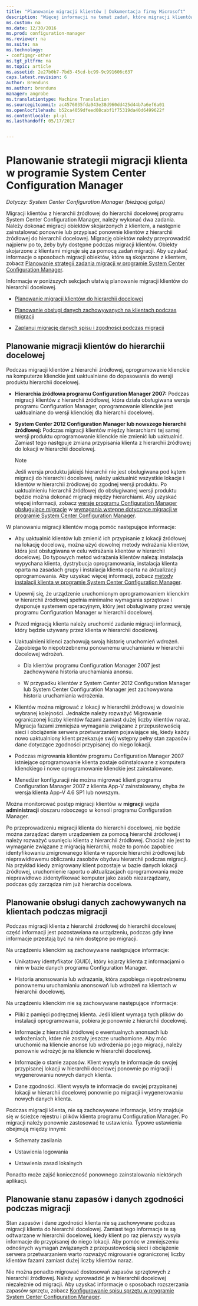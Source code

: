 ```yaml
---
title: "Planowanie migracji klientów | Dokumentacja firmy Microsoft"
description: "Więcej informacji na temat zadań, które migracji klientów z hierarchii źródłowej do hierarchii docelowej programu System Center Configuration Manager."
ms.custom: na
ms.date: 12/30/2016
ms.prod: configuration-manager
ms.reviewer: na
ms.suite: na
ms.technology:
- configmgr-other
ms.tgt_pltfrm: na
ms.topic: article
ms.assetid: 2e27b0b7-7bd3-45cd-bc99-9c991606c637
caps.latest.revision: 6
author: Brenduns
ms.author: brenduns
manager: angrobe
ms.translationtype: Machine Translation
ms.sourcegitcommit: ac4576035fda943e38d960dd425d44b7a6ef6a01
ms.openlocfilehash: b52ca4059dfeed08cabf1f75319da40d6499622f
ms.contentlocale: pl-pl
ms.lasthandoff: 05/17/2017


---
```

# <a name="plan-a-client-migration-strategy-in-system-center-configuration-manager"></a>Planowanie strategii migracji klienta w programie System Center Configuration Manager

*Dotyczy: System Center Configuration Manager (bieżącej gałęzi)*

Migracji klientów z hierarchii źródłowej do hierarchii docelowej programu System Center Configuration Manager, należy wykonać dwa zadania. Należy dokonać migracji obiektów skojarzonych z klientem, a następnie zainstalować ponownie lub przypisać ponownie klientów z hierarchii źródłowej do hierarchii docelowej. Migrację obiektów należy przeprowadzić najpierw po to, żeby były dostępne podczas migracji klientów. Obiekty skojarzone z klientami migruje się za pomocą zadań migracji. Aby uzyskać informacje o sposobach migracji obiektów, które są skojarzone z klientem, zobacz [Planowanie strategii zadania migracji w programie System Center Configuration Manager](../../core/migration/planning-a-migration-job-strategy.md).  

 Informacje w poniższych sekcjach ułatwią planowanie migracji klientów do hierarchii docelowej.  

-   [Planowanie migracji klientów do hierarchii docelowej](#Planning_for_Client_Agent_Migration)  

-   [Planowanie obsługi danych zachowywanych na klientach podczas migracji](#Planning_for_Client_Data_Migration)  

-   [Zaplanuj migrację danych spisu i zgodności podczas migracji](#Planning_for_Inventory_data_migration)  

##  <a name="Planning_for_Client_Agent_Migration"></a> Planowanie migracji klientów do hierarchii docelowej  
 Podczas migracji klientów z hierarchii źródłowej, oprogramowanie klienckie na komputerze klienckie jest uaktualniane do dopasowania do wersji produktu hierarchii docelowej.  

-   **Hierarchia źródłowa programu Configuration Manager 2007:** Podczas migracji klientów z hierarchii źródłowej, która działa obsługiwana wersja programu Configuration Manager, oprogramowanie klienckie jest uaktualniane do wersji klienckiej dla hierarchii docelowej.  

-   **System Center 2012 Configuration Manager lub nowszego hierarchii źródłowej:** Podczas migracji klientów między hierarchiami tej samej wersji produktu oprogramowanie klienckie nie zmienić lub uaktualnić. Zamiast tego następuje zmiana przypisania klienta z hierarchii źródłowej do lokacji w hierarchii docelowej.  

    > [!NOTE]  
    >  Jeśli wersja produktu jakiejś hierarchii nie jest obsługiwana pod kątem migracji do hierarchii docelowej, należy uaktualnić wszystkie lokacje i klientów w hierarchii źródłowej do zgodnej wersji produktu. Po uaktualnieniu hierarchii źródłowej do obsługiwanej wersji produktu będzie można dokonać migracji między hierarchiami. Aby uzyskać więcej informacji, zobacz [wersje programu Configuration Manager obsługujące migrację](../../core/migration/prerequisites-for-migration.md#BKMK_SupportedMigrationVersions) w [wymagania wstępne dotyczące migracji w programie System Center Configuration Manager](../../core/migration/prerequisites-for-migration.md).  

W planowaniu migracji klientów mogą pomóc następujące informacje:  

-   Aby uaktualnić klientów lub zmienić ich przypisanie z lokacji źródłowej na lokację docelową, można użyć dowolnej metody wdrażania klientów, która jest obsługiwana w celu wdrażania klientów w hierarchii docelowej. Do typowych metod wdrażania klientów należą: instalacja wypychana klienta, dystrybucja oprogramowania, instalacja klienta oparta na zasadach grupy i instalacja klienta oparta na aktualizacji oprogramowania. Aby uzyskać więcej informacji, zobacz [metody instalacji klienta w programie System Center Configuration Manager](../../core/clients/deploy/plan/client-installation-methods.md).  

-   Upewnij się, że urządzenie uruchomionym oprogramowaniem klienckim w hierarchii źródłowej spełnia minimalne wymagania sprzętowe i dysponuje systemem operacyjnym, który jest obsługiwany przez wersję programu Configuration Manager w hierarchii docelowej.  

-   Przed migracją klienta należy uruchomić zadanie migracji informacji, który będzie używany przez klienta w hierarchii docelowej.  

-   Uaktualnieni klienci zachowują swoją historię uruchomień wdrożeń. Zapobiega to niepotrzebnemu ponownemu uruchamianiu w hierarchii docelowej wdrożeń.  

    -   Dla klientów programu Configuration Manager 2007 jest zachowywana historia uruchamiania anonsu.  

    -   W przypadku klientów z System Center 2012 Configuration Manager lub System Center Configuration Manager jest zachowywana historia uruchamiania wdrożenia.  

-   Klientów można migrować z lokacji w hierarchii źródłowej w dowolnie wybranej kolejności. Jednakże należy rozważyć Migrowanie ograniczonej liczby klientów fazami zamiast dużej liczby klientów naraz. Migracja fazami zmniejsza wymagania związane z przepustowością sieci i obciążenie serwera przetwarzaniem pojawiające się, kiedy każdy nowo uaktualniony klient przekazuje swój wstępny pełny stan zapasów i dane dotyczące zgodności przypisanej do niego lokacji.  

-   Podczas migrowania klientów programu Configuration Manager 2007 istniejące oprogramowanie klienta zostaje odinstalowane z komputera klienckiego i nowe oprogramowanie klienckie jest zainstalowane.  

-   Menedżer konfiguracji nie można migrować klient programu Configuration Manager 2007 z klienta App-V zainstalowany, chyba że wersja klienta App-V 4.6 SP1 lub nowszym.  

Można monitorować postęp migracji klientów w **migracji** węzła **administracji** obszaru roboczego w konsoli programu Configuration Manager.  

Po przeprowadzeniu migracji klienta do hierarchii docelowej, nie będzie można zarządzać danym urządzeniem za pomocą hierarchii źródłowej i należy rozważyć usunięciu klienta z hierarchii źródłowej. Chociaż nie jest to wymaganie związane z migracją hierarchii, może to pomóc zapobiec identyfikowaniu zmigrowanego klienta w raporcie hierarchii źródłowej lub nieprawidłowemu obliczaniu zasobów obydwu hierarchii podczas migracji. Na przykład kiedy zmigrowany klient pozostaje w bazie danych lokacji źródłowej, uruchomienie raportu o aktualizacjach oprogramowania może nieprawidłowo zidentyfikować komputer jako zasób niezarządzany, podczas gdy zarządza nim już hierarchia docelowa.  

##  <a name="Planning_for_Client_Data_Migration"></a> Planowanie obsługi danych zachowywanych na klientach podczas migracji  
Podczas migracji klienta z hierarchii źródłowej do hierarchii docelowej część informacji jest pozostawiana na urządzeniu, podczas gdy inne informacje przestają być na nim dostępne po migracji.  

Na urządzeniu klienckim są zachowywane następujące informacje:  

-   Unikatowy identyfikator (GUID), który kojarzy klienta z informacjami o nim w bazie danych programu Configuration Manager.  

-   Historia anonsowania lub wdrażania, która zapobiega niepotrzebnemu ponownemu uruchamianiu anonsowań lub wdrożeń na klientach w hierarchii docelowej.  

Na urządzeniu klienckim nie są zachowywane następujące informacje:  

-   Pliki z pamięci podręcznej klienta. Jeśli klient wymaga tych plików do instalacji oprogramowania, pobiera je ponownie z hierarchii docelowej.  

-   Informacje z hierarchii źródłowej o ewentualnych anonsach lub wdrożeniach, które nie zostały jeszcze uruchomione. Aby móc uruchomić na kliencie anonse lub wdrożenia po jego migracji, należy ponownie wdrożyć je na kliencie w hierarchii docelowej.  

-   Informacje o stanie zapasów. Klient wysyła te informacje do swojej przypisanej lokacji w hierarchii docelowej ponownie po migracji i wygenerowaniu nowych danych klienta.  

-   Dane zgodności. Klient wysyła te informacje do swojej przypisanej lokacji w hierarchii docelowej ponownie po migracji i wygenerowaniu nowych danych klienta.  

Podczas migracji klienta, nie są zachowywane informacje, który znajduje się w ścieżce rejestru i plików klienta programu Configuration Manager. Po migracji należy ponownie zastosować te ustawienia. Typowe ustawienia obejmują między innymi:  

-   Schematy zasilania  

-   Ustawienia logowania  

-   Ustawienia zasad lokalnych  

Ponadto może zajść konieczność ponownego zainstalowania niektórych aplikacji.  

##  <a name="Planning_for_Inventory_data_migration"></a> Planowanie stanu zapasów i danych zgodności podczas migracji  
Stan zapasów i dane zgodności klienta nie są zachowywane podczas migracji klienta do hierarchii docelowej. Zamiast tego informacje te są odtwarzane w hierarchii docelowej, kiedy klient po raz pierwszy wysyła informacje do przypisanej do niego lokacji. Aby pomóc w zmniejszeniu odnośnych wymagań związanych z przepustowością sieci i obciążenie serwera przetwarzaniem warto rozważyć migrowanie ograniczonej liczby klientów fazami zamiast dużej liczby klientów naraz.  

 Nie można ponadto migrować dostosowań zapasów sprzętowych z hierarchii źródłowej. Należy wprowadzić je w hierarchii docelowej niezależnie od migracji. Aby uzyskać informacje o sposobach rozszerzania zapasów sprzętu, zobacz [Konfigurowanie spisu sprzętu w programie System Center Configuration Manager](../../core/clients/manage/inventory/configure-hardware-inventory.md).  


